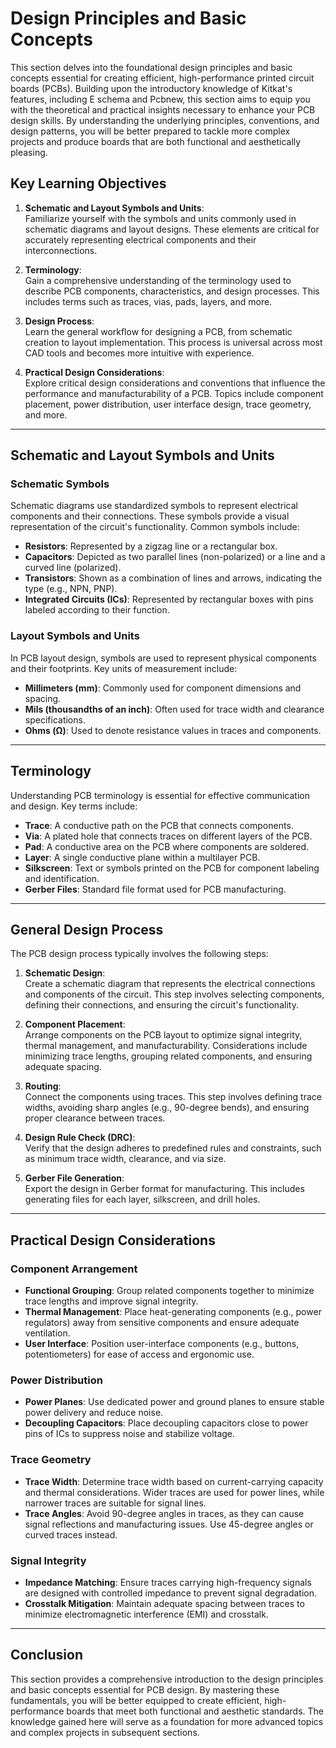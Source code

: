 # Design Principles and Basic Concepts

This section delves into the foundational design principles and basic concepts essential for creating efficient, high-performance printed circuit boards (PCBs). Building upon the introductory knowledge of Kitkat's features, including E schema and Pcbnew, this section aims to equip you with the theoretical and practical insights necessary to enhance your PCB design skills. By understanding the underlying principles, conventions, and design patterns, you will be better prepared to tackle more complex projects and produce boards that are both functional and aesthetically pleasing.

## Key Learning Objectives

1. **Schematic and Layout Symbols and Units**:  
   Familiarize yourself with the symbols and units commonly used in schematic diagrams and layout designs. These elements are critical for accurately representing electrical components and their interconnections.

2. **Terminology**:  
   Gain a comprehensive understanding of the terminology used to describe PCB components, characteristics, and design processes. This includes terms such as traces, vias, pads, layers, and more.

3. **Design Process**:  
   Learn the general workflow for designing a PCB, from schematic creation to layout implementation. This process is universal across most CAD tools and becomes more intuitive with experience.

4. **Practical Design Considerations**:  
   Explore critical design considerations and conventions that influence the performance and manufacturability of a PCB. Topics include component placement, power distribution, user interface design, trace geometry, and more.

---

## Schematic and Layout Symbols and Units

### Schematic Symbols
Schematic diagrams use standardized symbols to represent electrical components and their connections. These symbols provide a visual representation of the circuit's functionality. Common symbols include:
- **Resistors**: Represented by a zigzag line or a rectangular box.
- **Capacitors**: Depicted as two parallel lines (non-polarized) or a line and a curved line (polarized).
- **Transistors**: Shown as a combination of lines and arrows, indicating the type (e.g., NPN, PNP).
- **Integrated Circuits (ICs)**: Represented by rectangular boxes with pins labeled according to their function.

### Layout Symbols and Units
In PCB layout design, symbols are used to represent physical components and their footprints. Key units of measurement include:
- **Millimeters (mm)**: Commonly used for component dimensions and spacing.
- **Mils (thousandths of an inch)**: Often used for trace width and clearance specifications.
- **Ohms (Ω)**: Used to denote resistance values in traces and components.

---

## Terminology

Understanding PCB terminology is essential for effective communication and design. Key terms include:
- **Trace**: A conductive path on the PCB that connects components.
- **Via**: A plated hole that connects traces on different layers of the PCB.
- **Pad**: A conductive area on the PCB where components are soldered.
- **Layer**: A single conductive plane within a multilayer PCB.
- **Silkscreen**: Text or symbols printed on the PCB for component labeling and identification.
- **Gerber Files**: Standard file format used for PCB manufacturing.

---

## General Design Process

The PCB design process typically involves the following steps:

1. **Schematic Design**:  
   Create a schematic diagram that represents the electrical connections and components of the circuit. This step involves selecting components, defining their connections, and ensuring the circuit's functionality.

2. **Component Placement**:  
   Arrange components on the PCB layout to optimize signal integrity, thermal management, and manufacturability. Considerations include minimizing trace lengths, grouping related components, and ensuring adequate spacing.

3. **Routing**:  
   Connect the components using traces. This step involves defining trace widths, avoiding sharp angles (e.g., 90-degree bends), and ensuring proper clearance between traces.

4. **Design Rule Check (DRC)**:  
   Verify that the design adheres to predefined rules and constraints, such as minimum trace width, clearance, and via size.

5. **Gerber File Generation**:  
   Export the design in Gerber format for manufacturing. This includes generating files for each layer, silkscreen, and drill holes.

---

## Practical Design Considerations

### Component Arrangement
- **Functional Grouping**: Group related components together to minimize trace lengths and improve signal integrity.
- **Thermal Management**: Place heat-generating components (e.g., power regulators) away from sensitive components and ensure adequate ventilation.
- **User Interface**: Position user-interface components (e.g., buttons, potentiometers) for ease of access and ergonomic use.

### Power Distribution
- **Power Planes**: Use dedicated power and ground planes to ensure stable power delivery and reduce noise.
- **Decoupling Capacitors**: Place decoupling capacitors close to power pins of ICs to suppress noise and stabilize voltage.

### Trace Geometry
- **Trace Width**: Determine trace width based on current-carrying capacity and thermal considerations. Wider traces are used for power lines, while narrower traces are suitable for signal lines.
- **Trace Angles**: Avoid 90-degree angles in traces, as they can cause signal reflections and manufacturing issues. Use 45-degree angles or curved traces instead.

### Signal Integrity
- **Impedance Matching**: Ensure traces carrying high-frequency signals are designed with controlled impedance to prevent signal degradation.
- **Crosstalk Mitigation**: Maintain adequate spacing between traces to minimize electromagnetic interference (EMI) and crosstalk.

---

## Conclusion

This section provides a comprehensive introduction to the design principles and basic concepts essential for PCB design. By mastering these fundamentals, you will be better equipped to create efficient, high-performance boards that meet both functional and aesthetic standards. The knowledge gained here will serve as a foundation for more advanced topics and complex projects in subsequent sections.